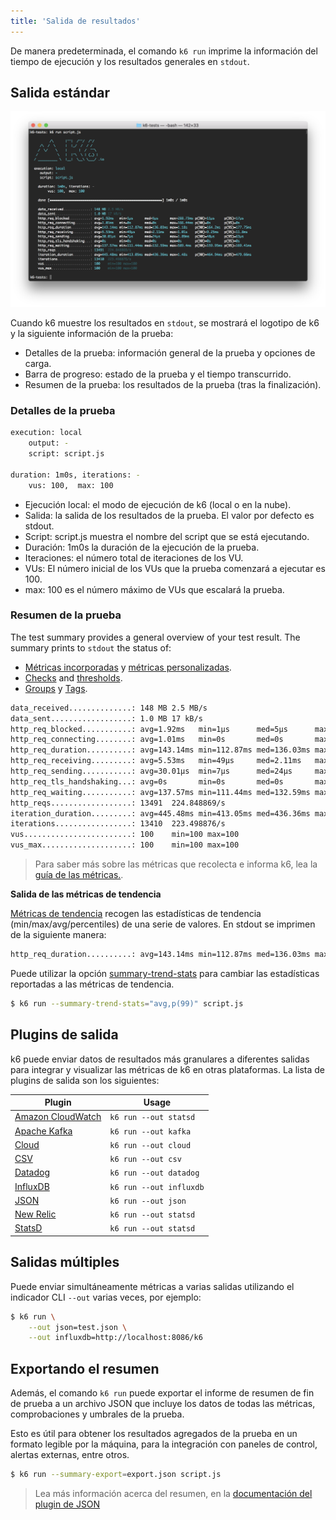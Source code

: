 ```yaml
---
title: 'Salida de resultados'
---
```


De manera predeterminada, el comando `k6 run` imprime la información del tiempo de ejecución y los resultados generales en `stdout`.

## Salida estándar


![k6 results - console/stdout output](./images/k6-results-stdout.png)

Cuando k6 muestre los resultados en `stdout`, se mostrará el logotipo de k6 y la siguiente información de la prueba:

- Detalles de la prueba: información general de la prueba y opciones de carga.
- Barra de progreso: estado de la prueba y el tiempo transcurrido.
- Resumen de la prueba: los resultados de la prueba (tras la finalización).


### Detalles de la prueba


<CodeGroup labels={[]}>

```bash
execution: local
    output: -
    script: script.js

duration: 1m0s, iterations: -
    vus: 100,  max: 100
```

</CodeGroup>

- Ejecución  local:  el modo de ejecución de k6 (local o en la nube).
- Salida:  la salida de los resultados de la prueba. El valor por defecto es stdout.
- Script: script.js muestra el nombre del script que se está ejecutando.
- Duración: 1m0s la duración de la ejecución de la prueba.
- Iteraciones: el número total de iteraciones de los VU.
- VUs: El número inicial de los VUs que la prueba comenzará a ejecutar es 100. 
- max: 100 es el número máximo de VUs que escalará la prueba.


### Resumen de la prueba


The test summary provides a general overview of your test result. The summary prints to `stdout` the status of:

- [Métricas incorporadas](/using-k6/metrics#built-in-metrics) y [métricas personalizadas](/using-k6/metrics#custom-metrics).
- [Checks](/using-k6/checks) and [thresholds](/using-k6/thresholds).
- [Groups](/using-k6/tags-and-groups#groups) y [Tags](/using-k6/tags-and-groups#tags).

<CodeGroup labels={[]}>

```bash
data_received..............: 148 MB 2.5 MB/s
data_sent..................: 1.0 MB 17 kB/s
http_req_blocked...........: avg=1.92ms   min=1µs      med=5µs      max=288.73ms p(90)=11µs     p(95)=17µs
http_req_connecting........: avg=1.01ms   min=0s       med=0s       max=166.44ms p(90)=0s       p(95)=0s
http_req_duration..........: avg=143.14ms min=112.87ms med=136.03ms max=1.18s    p(90)=164.2ms  p(95)=177.75ms
http_req_receiving.........: avg=5.53ms   min=49µs     med=2.11ms   max=1.01s    p(90)=9.25ms   p(95)=11.8ms
http_req_sending...........: avg=30.01µs  min=7µs      med=24µs     max=1.89ms   p(90)=48µs     p(95)=63µs
http_req_tls_handshaking...: avg=0s       min=0s       med=0s       max=0s       p(90)=0s       p(95)=0s
http_req_waiting...........: avg=137.57ms min=111.44ms med=132.59ms max=589.4ms  p(90)=159.95ms p(95)=169.41ms
http_reqs..................: 13491  224.848869/s
iteration_duration.........: avg=445.48ms min=413.05ms med=436.36ms max=1.48s    p(90)=464.94ms p(95)=479.66ms
iterations.................: 13410  223.498876/s
vus........................: 100    min=100 max=100
vus_max....................: 100    min=100 max=100
```

</CodeGroup>

> Para saber más sobre las métricas que recolecta e informa k6, lea la [guía de las métricas.](/using-k6/metrics).

**Salida de las métricas de tendencia**

[Métricas de tendencia](/using-k6/metrics#metric-types) recogen las estadísticas de tendencia (min/max/avg/percentiles) de una serie de valores. En stdout se imprimen de la siguiente manera:

<CodeGroup labels={[]}>

```bash
http_req_duration..........: avg=143.14ms min=112.87ms med=136.03ms max=1.18s    p(90)=164.2ms  p(95)=177.75ms
```

</CodeGroup>

Puede utilizar la opción [summary-trend-stats](/using-k6/options#summary-trend-stats) para cambiar las estadísticas reportadas a las métricas de tendencia.

<CodeGroup labels={[]}>

```bash
$ k6 run --summary-trend-stats="avg,p(99)" script.js
```

</CodeGroup>

## Plugins de salida

k6 puede enviar datos de resultados más granulares a diferentes salidas para integrar y visualizar las métricas de k6 en otras plataformas.
La lista de plugins de salida son los siguientes:


| Plugin                                                        | Usage                   |
| ------------------------------------------------------------- | ----------------------- |
| [Amazon CloudWatch](/results-visualization/amazon-cloudwatch) | `k6 run --out statsd`   |
| [Apache Kafka](/results-visualization/apache-kafka)           | `k6 run --out kafka`    |
| [Cloud](/results-visualization/cloud)                         | `k6 run --out cloud`    |
| [CSV](/results-visualization/csv)                             | `k6 run --out csv`      |
| [Datadog](/results-visualization/datadog)                     | `k6 run --out datadog`  |
| [InfluxDB](/results-visualization/influxdb-+-grafana)         | `k6 run --out influxdb` |
| [JSON](/results-visualization/json)                           | `k6 run --out json`     |
| [New Relic](/results-visualization/new-relic)                 | `k6 run --out statsd`   |
| [StatsD](/results-visualization/statsd)                       | `k6 run --out statsd`   |

## Salidas múltiples

Puede enviar simultáneamente métricas a varias salidas utilizando el indicador CLI `--out` varias veces, por ejemplo:

<CodeGroup labels={[]}>

```bash
$ k6 run \
    --out json=test.json \
    --out influxdb=http://localhost:8086/k6
```

</CodeGroup>

## Exportando el resumen

Además, el comando `k6 run` puede exportar el informe de resumen de fin de prueba a un archivo JSON que incluye los datos de todas las métricas, comprobaciones y umbrales de la prueba.

Esto es útil para obtener los resultados agregados de la prueba en un formato legible por la máquina, para la integración con paneles de control, alertas externas, entre otros.


<CodeGroup labels={[]}>

```bash
$ k6 run --summary-export=export.json script.js
```

</CodeGroup>

> Lea más información acerca del resumen, en la [documentación del plugin de JSON](/results-visualization/json#summary-export)

